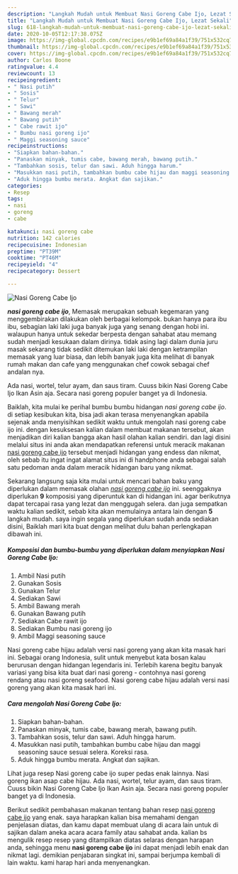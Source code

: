 ```yaml
---
description: "Langkah Mudah untuk Membuat Nasi Goreng Cabe Ijo, Lezat Sekali"
title: "Langkah Mudah untuk Membuat Nasi Goreng Cabe Ijo, Lezat Sekali"
slug: 618-langkah-mudah-untuk-membuat-nasi-goreng-cabe-ijo-lezat-sekali
date: 2020-10-05T12:17:38.075Z
image: https://img-global.cpcdn.com/recipes/e9b1ef69a84a1f39/751x532cq70/nasi-goreng-cabe-ijo-foto-resep-utama.jpg
thumbnail: https://img-global.cpcdn.com/recipes/e9b1ef69a84a1f39/751x532cq70/nasi-goreng-cabe-ijo-foto-resep-utama.jpg
cover: https://img-global.cpcdn.com/recipes/e9b1ef69a84a1f39/751x532cq70/nasi-goreng-cabe-ijo-foto-resep-utama.jpg
author: Carlos Boone
ratingvalue: 4.4
reviewcount: 13
recipeingredient:
- " Nasi putih"
- " Sosis"
- " Telur"
- " Sawi"
- " Bawang merah"
- " Bawang putih"
- " Cabe rawit ijo"
- " Bumbu nasi goreng ijo"
- " Maggi seasoning sauce"
recipeinstructions:
- "Siapkan bahan-bahan."
- "Panaskan minyak, tumis cabe, bawang merah, bawang putih."
- "Tambahkan sosis, telur dan sawi. Aduh hingga harum."
- "Masukkan nasi putih, tambahkan bumbu cabe hijau dan maggi seasoning sauce sesuai selera. Koreksi rasa."
- "Aduk hingga bumbu merata. Angkat dan sajikan."
categories:
- Resep
tags:
- nasi
- goreng
- cabe

katakunci: nasi goreng cabe 
nutrition: 142 calories
recipecuisine: Indonesian
preptime: "PT39M"
cooktime: "PT46M"
recipeyield: "4"
recipecategory: Dessert

---
```



![Nasi Goreng Cabe Ijo](https://img-global.cpcdn.com/recipes/e9b1ef69a84a1f39/751x532cq70/nasi-goreng-cabe-ijo-foto-resep-utama.jpg)

<b><i>nasi goreng cabe ijo</i></b>, Memasak merupakan sebuah kegemaran yang menggembirakan dilakukan oleh berbagai kelompok. bukan hanya para ibu ibu, sebagian laki laki juga banyak juga yang senang dengan hobi ini. walaupun hanya untuk sekedar berpesta dengan sahabat atau memang sudah menjadi kesukaan dalam dirinya. tidak asing lagi dalam dunia juru masak sekarang tidak sedikit ditemukan laki laki dengan ketrampilan memasak yang luar biasa, dan lebih banyak juga kita melihat di banyak rumah makan dan cafe yang menggunakan chef cowok sebagai chef andalan nya.

Ada nasi, wortel, telur ayam, dan saus tiram. Cuuss bikin Nasi Goreng Cabe Ijo Ikan Asin aja. Secara nasi goreng populer banget ya di Indonesia.

Baiklah, kita mulai ke perihal bumbu bumbu hidangan <i>nasi goreng cabe ijo</i>. di setiap kesibukan kita, bisa jadi akan terasa menyenangkan apabila sejenak anda menyisihkan sedikit waktu untuk mengolah nasi goreng cabe ijo ini. dengan kesuksesan kalian dalam membuat makanan tersebut, akan menjadikan diri kalian bangga akan hasil olahan kalian sendiri. dan lagi disini melalui situs ini anda akan mendapatkan referensi untuk meracik makanan <u>nasi goreng cabe ijo</u> tersebut menjadi hidangan yang endess dan nikmat, oleh sebab itu ingat ingat alamat situs ini di handphone anda sebagai salah satu pedoman anda dalam meracik hidangan baru yang nikmat.


Sekarang langsung saja kita mulai untuk mencari bahan baku yang diperlukan dalam memasak olahan <u><i>nasi goreng cabe ijo</i></u> ini. seenggaknya diperlukan <b>9</b> komposisi yang diperuntuk kan di hidangan ini. agar berikutnya dapat tercapai rasa yang lezat dan menggugah selera. dan juga sempatkan waktu kalian sedikit, sebab kita akan memulainya antara lain dengan <b>5</b> langkah mudah. saya ingin segala yang diperlukan sudah anda sediakan disini, Baiklah mari kita buat dengan melihat dulu bahan perlengkapan dibawah ini.

<!--inarticleads1-->

##### Komposisi dan bumbu-bumbu yang diperlukan dalam menyiapkan Nasi Goreng Cabe Ijo:

1. Ambil  Nasi putih
1. Gunakan  Sosis
1. Gunakan  Telur
1. Sediakan  Sawi
1. Ambil  Bawang merah
1. Gunakan  Bawang putih
1. Sediakan  Cabe rawit ijo
1. Sediakan  Bumbu nasi goreng ijo
1. Ambil  Maggi seasoning sauce


Nasi goreng cabe hijau adalah versi nasi goreng yang akan kita masak hari ini. Sebagai orang Indonesia, sulit untuk menyebut kata bosan kalau berurusan dengan hidangan legendaris ini. Terlebih karena begitu banyak variasi yang bisa kita buat dari nasi goreng - contohnya nasi goreng rendang atau nasi goreng seafood. Nasi goreng cabe hijau adalah versi nasi goreng yang akan kita masak hari ini. 

<!--inarticleads2-->

##### Cara mengolah Nasi Goreng Cabe Ijo:

1. Siapkan bahan-bahan.
1. Panaskan minyak, tumis cabe, bawang merah, bawang putih.
1. Tambahkan sosis, telur dan sawi. Aduh hingga harum.
1. Masukkan nasi putih, tambahkan bumbu cabe hijau dan maggi seasoning sauce sesuai selera. Koreksi rasa.
1. Aduk hingga bumbu merata. Angkat dan sajikan.


Lihat juga resep Nasi goreng cabe ijo super pedas enak lainnya. Nasi goreng ikan asap cabe hijau. Ada nasi, wortel, telur ayam, dan saus tiram. Cuuss bikin Nasi Goreng Cabe Ijo Ikan Asin aja. Secara nasi goreng populer banget ya di Indonesia. 

Berikut sedikit pembahasan makanan tentang bahan resep <u>nasi goreng cabe ijo</u> yang enak. saya harapkan kalian bisa memahami dengan penjelasan diatas, dan kamu dapat membuat ulang di acara lain untuk di sajikan dalam aneka acara acara family atau sahabat anda. kalian bs mengulik resep resep yang ditampilkan diatas selaras dengan harapan anda, sehingga menu <b>nasi goreng cabe ijo</b> ini dapat menjadi lebih enak dan nikmat lagi. demikian penjabaran singkat ini, sampai berjumpa kembali di lain waktu. kami harap hari anda menyenangkan.
